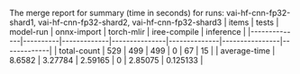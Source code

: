The merge report for summary (time in seconds) for runs: vai-hf-cnn-fp32-shard1, vai-hf-cnn-fp32-shard2, vai-hf-cnn-fp32-shard3
| items        |    tests |   model-run |   onnx-import |   torch-mlir |   iree-compile |   inference |
|--------------|----------|-------------|---------------|--------------|----------------|-------------|
| total-count  | 529      |   499       |     499       |            0 |       67       |   15        |
| average-time |   8.6582 |     3.27784 |       2.59165 |            0 |        2.85075 |    0.125133 |
